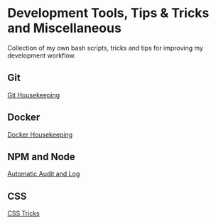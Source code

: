 # Development Tools, Tips & Tricks and Miscellaneous
Collection of my own bash scripts, tricks and tips for improving my development workflow.

## Git
[Git Housekeeping](git_housekeeping.md)

## Docker
[Docker Housekeeping](docker_housekeeping.md)

## NPM and Node
[Automatic Audit and Log](findPackagesAndExecuteNPMAuditFix.sh)

## CSS
[CSS Tricks](css.md)
